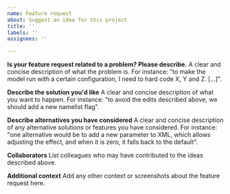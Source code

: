 ```yaml
---
name: Feature request
about: Suggest an idea for this project
title: ''
labels: ''
assignees: ''

---
```


**Is your feature request related to a problem? Please describe.**
A clear and concise description of what the problem is. For instance: "to make the model run with a certain configuration, I need to hard code X, Y and Z. [...]".

**Describe the solution you'd like**
A clear and concise description of what you want to happen. For instance: "to avoid the edits described above, we should add a new namelist flag".

**Describe alternatives you have considered**
A clear and concise description of any alternative solutions or features you have considered. For instance: "one alternative would be to add a new parameter to XML, which allows adjusting the effect, and when it is zero, it falls back to the default".

**Collaborators**
List colleagues who may have contributed to the ideas described above.

**Additional context**
Add any other context or screenshots about the feature request here.
